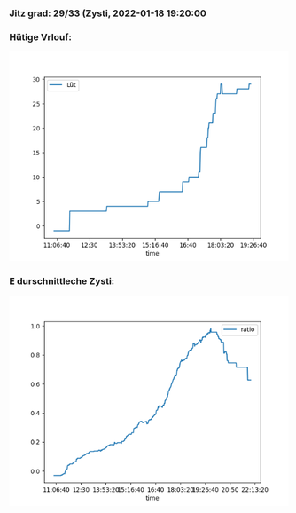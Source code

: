 ### Jitz grad: 29/33 (Zysti, 2022-01-18 19:20:00

### Hütige Vrlouf:
![Graph](Today.png)

### E durschnittleche Zysti:
![Graph](Zysti.png)